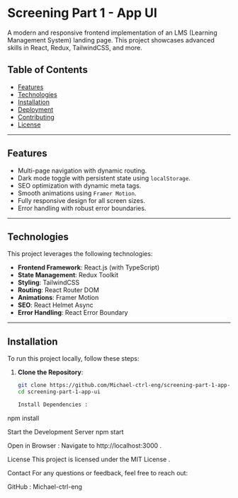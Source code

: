 # Screening Part 1 - App UI

A modern and responsive frontend implementation of an LMS (Learning Management System) landing page. This project showcases advanced skills in React, Redux, TailwindCSS, and more.

## Table of Contents

- [Features](#features)
- [Technologies](#technologies)
- [Installation](#installation)
- [Deployment](#deployment)
- [Contributing](#contributing)
- [License](#license)

---

## Features

- Multi-page navigation with dynamic routing.
- Dark mode toggle with persistent state using `localStorage`.
- SEO optimization with dynamic meta tags.
- Smooth animations using `Framer Motion`.
- Fully responsive design for all screen sizes.
- Error handling with robust error boundaries.

---

## Technologies

This project leverages the following technologies:

- **Frontend Framework**: React.js (with TypeScript)
- **State Management**: Redux Toolkit
- **Styling**: TailwindCSS
- **Routing**: React Router DOM
- **Animations**: Framer Motion
- **SEO**: React Helmet Async
- **Error Handling**: React Error Boundary

---

## Installation

To run this project locally, follow these steps:

1. **Clone the Repository**:
   ```bash
   git clone https://github.com/Michael-ctrl-eng/screening-part-1-app-ui.git
   cd screening-part-1-app-ui

   Install Dependencies :
npm install

Start the Development Server
npm start

Open in Browser :
Navigate to http://localhost:3000 .

License
This project is licensed under the MIT License .

Contact
For any questions or feedback, feel free to reach out:

GitHub : Michael-ctrl-eng
